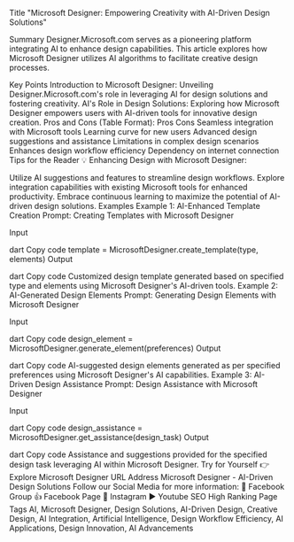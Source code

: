 Title
"Microsoft Designer: Empowering Creativity with AI-Driven Design Solutions"

Summary
Designer.Microsoft.com serves as a pioneering platform integrating AI to enhance design capabilities. This article explores how Microsoft Designer utilizes AI algorithms to facilitate creative design processes.

Key Points
Introduction to Microsoft Designer: Unveiling Designer.Microsoft.com's role in leveraging AI for design solutions and fostering creativity.
AI's Role in Design Solutions: Exploring how Microsoft Designer empowers users with AI-driven tools for innovative design creation.
Pros and Cons (Table Format):
Pros	Cons
Seamless integration with Microsoft tools	Learning curve for new users
Advanced design suggestions and assistance	Limitations in complex design scenarios
Enhances design workflow efficiency	Dependency on internet connection
Tips for the Reader 💡
Enhancing Design with Microsoft Designer:

Utilize AI suggestions and features to streamline design workflows.
Explore integration capabilities with existing Microsoft tools for enhanced productivity.
Embrace continuous learning to maximize the potential of AI-driven design solutions.
Examples
Example 1: AI-Enhanced Template Creation
Prompt: Creating Templates with Microsoft Designer

Input

dart
Copy code
template = MicrosoftDesigner.create_template(type, elements)
Output

dart
Copy code
Customized design template generated based on specified type and elements using Microsoft Designer's AI-driven tools.
Example 2: AI-Generated Design Elements
Prompt: Generating Design Elements with Microsoft Designer

Input

dart
Copy code
design_element = MicrosoftDesigner.generate_element(preferences)
Output

dart
Copy code
AI-suggested design elements generated as per specified preferences using Microsoft Designer's AI capabilities.
Example 3: AI-Driven Design Assistance
Prompt: Design Assistance with Microsoft Designer

Input

dart
Copy code
design_assistance = MicrosoftDesigner.get_assistance(design_task)
Output

dart
Copy code
Assistance and suggestions provided for the specified design task leveraging AI within Microsoft Designer.
Try for Yourself 👉 Explore Microsoft Designer
URL Address
Microsoft Designer - AI-Driven Design Solutions
Follow our Social Media for more information:
📘 Facebook Group
👍 Facebook Page
📸 Instagram
▶️ Youtube
SEO High Ranking Page Tags
AI, Microsoft Designer, Design Solutions, AI-Driven Design, Creative Design, AI Integration, Artificial Intelligence, Design Workflow Efficiency, AI Applications, Design Innovation, AI Advancements

